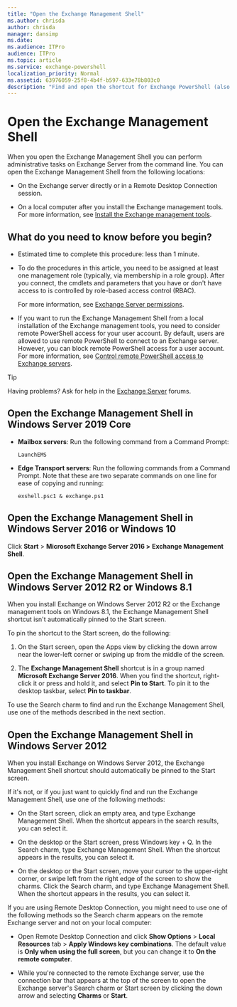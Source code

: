 ```yaml
---
title: "Open the Exchange Management Shell"
ms.author: chrisda
author: chrisda
manager: dansimp
ms.date:
ms.audience: ITPro
audience: ITPro
ms.topic: article
ms.service: exchange-powershell
localization_priority: Normal
ms.assetid: 63976059-25f8-4b4f-b597-633e78b803c0
description: "Find and open the shortcut for Exchange PowerShell (also known as the Exchange Management Shell) on Exchange servers or computers that have the Exchange management tools installed."
---
```


# Open the Exchange Management Shell

When you open the Exchange Management Shell you can perform administrative tasks on Exchange Server from the command line. You can open the Exchange Management Shell from the following locations:

- On the Exchange server directly or in a Remote Desktop Connection session.

- On a local computer after you install the Exchange management tools. For more information, see [Install the Exchange management tools](/Exchange/plan-and-deploy/post-installation-tasks/install-management-tools).

## What do you need to know before you begin?

- Estimated time to complete this procedure: less than 1 minute.

- To do the procedures in this article, you need to be assigned at least one management role (typically, via membership in a role group). After you connect, the cmdlets and parameters that you have or don't have access to is controlled by role-based access control (RBAC).

  For more information, see [Exchange Server permissions](/exchange/permissions/permissions).

- If you want to run the Exchange Management Shell from a local installation of the Exchange management tools, you need to consider remote PowerShell access for your user account. By default, users are allowed to use remote PowerShell to connect to an Exchange server. However, you can block remote PowerShell access for a user account. For more information, see [Control remote PowerShell access to Exchange servers](control-remote-powershell-access-to-exchange-servers.md).

> [!TIP]
> Having problems? Ask for help in the [Exchange Server](https://go.microsoft.com/fwlink/p/?linkId=60612) forums.

## Open the Exchange Management Shell in Windows Server 2019 Core

- **Mailbox servers**: Run the following command from a Command Prompt:

  ```dos
  LaunchEMS
  ```

- **Edge Transport servers**: Run the following commands from a Command Prompt. Note that these are two separate commands on one line for ease of copying and running:

  ```dos
  exshell.psc1 & exchange.ps1
  ```

## Open the Exchange Management Shell in Windows Server 2016 or Windows 10

Click **Start** > **Microsoft Exchange Server 2016 \>** **Exchange Management Shell**.

## Open the Exchange Management Shell in Windows Server 2012 R2 or Windows 8.1

When you install Exchange on Windows Server 2012 R2 or the Exchange management tools on Windows 8.1, the Exchange Management Shell shortcut isn't automatically pinned to the Start screen.

To pin the shortcut to the Start screen, do the following:

1. On the Start screen, open the Apps view by clicking the down arrow near the lower-left corner or swiping up from the middle of the screen.

2. The **Exchange Management Shell** shortcut is in a group named **Microsoft Exchange Server 2016**. When you find the shortcut, right-click it or press and hold it, and select **Pin to Start**. To pin it to the desktop taskbar, select **Pin to taskbar**.

To use the Search charm to find and run the Exchange Management Shell, use one of the methods described in the next section.

## Open the Exchange Management Shell in Windows Server 2012

When you install Exchange on Windows Server 2012, the Exchange Management Shell shortcut should automatically be pinned to the Start screen.

If it's not, or if you just want to quickly find and run the Exchange Management Shell, use one of the following methods:

- On the Start screen, click an empty area, and type Exchange Management Shell. When the shortcut appears in the search results, you can select it.

- On the desktop or the Start screen, press Windows key + Q. In the Search charm, type Exchange Management Shell. When the shortcut appears in the results, you can select it.

- On the desktop or the Start screen, move your cursor to the upper-right corner, or swipe left from the right edge of the screen to show the charms. Click the Search charm, and type Exchange Management Shell. When the shortcut appears in the results, you can select it.

If you are using Remote Desktop Connection, you might need to use one of the following methods so the Search charm appears on the remote Exchange server and not on your local computer:

- Open Remote Desktop Connection and click **Show Options** > **Local Resources** tab > **Apply Windows key combinations**. The default value is **Only when using the full screen**, but you can change it to **On the remote computer**.

- While you're connected to the remote Exchange server, use the connection bar that appears at the top of the screen to open the Exchange server's Search charm or Start screen by clicking the down arrow and selecting **Charms** or **Start**.
